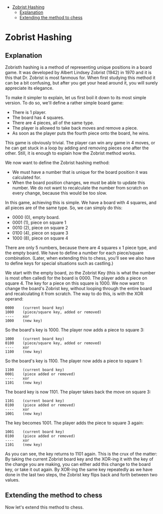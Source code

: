
<!-- @import "[TOC]" {cmd="toc" depthFrom=1 depthTo=6 orderedList=false} -->

<!-- code_chunk_output -->

- [Zobrist Hashing](#zobrist-hashing)
  - [Explanation](#explanation)
  - [Extending the method to chess](#extending-the-method-to-chess)

<!-- /code_chunk_output -->

# Zobrist Hashing

## Explanation

Zobristh hashing is a method of representing unique positions in a board
game. It was developed by Albert Lindsey Zobrist (1942) in 1970 and it is
this that Dr. Zobrist is most fanmous for. When first studying this method
it can be a bit confusing, but after you get your head around it, you will
surely appreciate its elegance.

To make it simpler to explain, let us first boil it down to its most simple
version. To do so, we'll define a rather simple board game:

- There is 1 player.
- The board has 4 squares. 
- There are 4 pieces, all of the same type.
- The player is allowed to take back moves and remove a piece.
- As soon as the player puts the fourth piece onto the board, he wins.

This game is obviously trivial. The player can win any game in 4 moves, or
he can get stuck in a loop by adding and removing pieces one after the
other. Still, it is enough to explain how the Zobrist method works.

We now want to define the Zobrist hashing method:
- We must have a number that is unique for the board position it was
  calculated for.
- When the board position changes, we must be able to update this number.
  We do not want to recalculate the number from scratch on every change,
  because this would be too slow.

In this game, achieving this is simple. We have a board with 4 squares, and
all pieces are of the same type. So, we can simply do this:

- 0000 (0), empty board.
- 0001 (1), piece on square 1
- 0010 (2), piece on square 2
- 0100 (4), piece on square 3
- 1000 (8), piece on square 4

There are only 5 numbers, because there are 4 squares x 1 piece type, and
the empty board. We have to define a number for each piece/square
combination. (Later, when extending this to chess, you'll see we also have
to define keys for special situations such as castling.)

We start with the empty board, zo the Zobrist Key (this is what the number
is most often called) for the board is 0000. The player adds a piece on
square 4. The key for a piece on this square is 1000. We now want to change
the board's Zobrist key, without looping through the entire board and
recalculating it from scratch. The way to do this, is with the XOR operand:

```
0000    (current board key)
1000    (piece/square key, added or removed)
----    xor
1000    (new key)
```

So the board's key is 1000. The player now adds a piece to square 3:

```
1000    (current board key)
0100    (piece/square key, added or removed)
----    xor
1100    (new key)
```

So the board's key is 1100. The player now adds a piece to square 1:

```
1100    (current board key)
0001    (piece added or removed)
----    xor
1101    (new key)
```

The board key is now 1101. The player takes back the move on square 3:

```
1101    (current board key)
0100    (piece added or removed)
----    xor
1001    (new key)
```

The key becomes 1001. The player adds the piece to square 3 again:

```
1001    (current board key)
0100    (piece added or removed)
----    xor
1101    (new key)
```

As you can see, the key returns to 1101 again. This is the crux of the
matter: By taking the current Zobrist board key and the XOR-ing it with the
key of the change you are making, you can either add this change to the
board key, or take it out again. By XOR-ing the same key repeatedly as we have
done in the last two steps, the Zobrist key flips back and forth between
two values.

## Extending the method to chess

Now let's extend this method to chess.